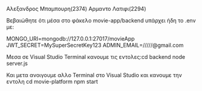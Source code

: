 Αλεξανδρος Μπαμπουρη(2374)
Αρμαντο Λατιφι(2294)


Βεβαιώθητε ότι μέσα στο φάκελο movie-app/backend υπάρχει ήδη το .env με:

MONGO_URI=mongodb://127.0.0.1:27017/movieApp
JWT_SECRET=MySuperSecretKey123
ADMIN_EMAIL=/////@gmail.com

Μεσα σε Visual Studio Terminal κανουμε τις εντολες:cd backend
                                                  node server.js

Και μετα ανοιγουμε αλλο Terminal στο Visual Studio και κανουμε την εντολη cd movie-platform
                                                                          npm start
